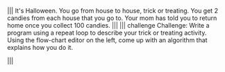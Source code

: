 
|||
It's Halloween. You go from house to house, trick or treating. You get 2 candies from each house that you go to. Your mom has told you to return home once you collect 100 candies.
|||
||| challenge
Challenge: Write a program using a repeat loop to describe your trick or treating activity.  
Using the flow-chart editor on the left, come up with an algorithm that explains how you do it.

|||


